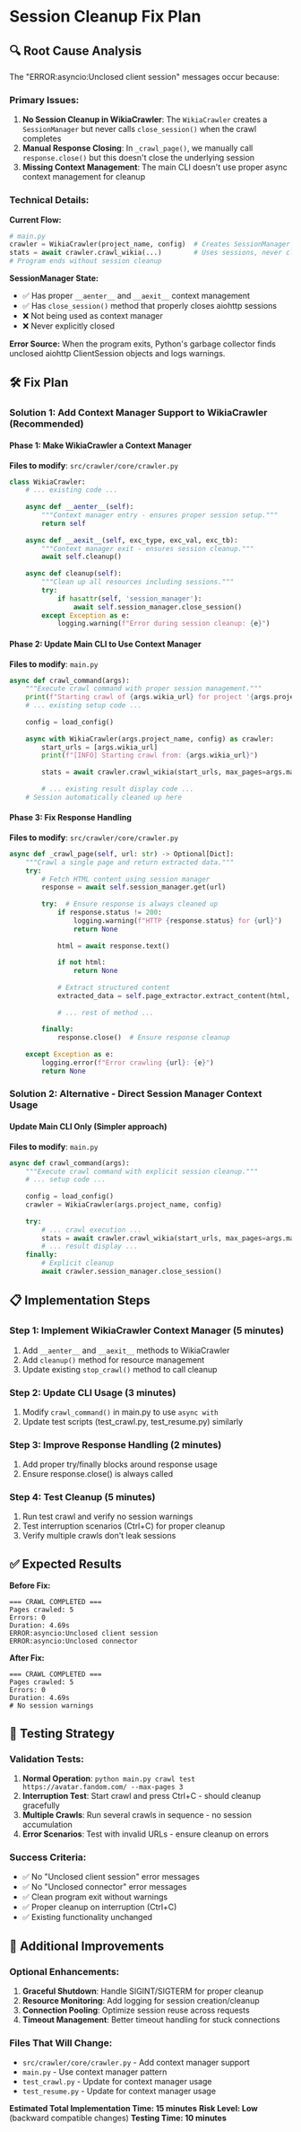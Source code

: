 # Session Cleanup Fix Plan

## 🔍 Root Cause Analysis

The "ERROR:asyncio:Unclosed client session" messages occur because:

### **Primary Issues:**

1. **No Session Cleanup in WikiaCrawler**: The `WikiaCrawler` creates a `SessionManager` but never calls `close_session()` when the crawl completes
2. **Manual Response Closing**: In `_crawl_page()`, we manually call `response.close()` but this doesn't close the underlying session
3. **Missing Context Management**: The main CLI doesn't use proper async context management for cleanup

### **Technical Details:**

**Current Flow:**
```python
# main.py
crawler = WikiaCrawler(project_name, config)  # Creates SessionManager
stats = await crawler.crawl_wikia(...)        # Uses sessions, never closes them
# Program ends without session cleanup
```

**SessionManager State:**
- ✅ Has proper `__aenter__` and `__aexit__` context management
- ✅ Has `close_session()` method that properly closes aiohttp sessions
- ❌ Not being used as context manager
- ❌ Never explicitly closed

**Error Source:**
When the program exits, Python's garbage collector finds unclosed aiohttp ClientSession objects and logs warnings.

## 🛠️ Fix Plan

### **Solution 1: Add Context Manager Support to WikiaCrawler (Recommended)**

#### **Phase 1: Make WikiaCrawler a Context Manager**
**Files to modify**: `src/crawler/core/crawler.py`

```python
class WikiaCrawler:
    # ... existing code ...
    
    async def __aenter__(self):
        """Context manager entry - ensures proper session setup."""
        return self
    
    async def __aexit__(self, exc_type, exc_val, exc_tb):
        """Context manager exit - ensures session cleanup."""
        await self.cleanup()
    
    async def cleanup(self):
        """Clean up all resources including sessions."""
        try:
            if hasattr(self, 'session_manager'):
                await self.session_manager.close_session()
        except Exception as e:
            logging.warning(f"Error during session cleanup: {e}")
```

#### **Phase 2: Update Main CLI to Use Context Manager**
**Files to modify**: `main.py`

```python
async def crawl_command(args):
    """Execute crawl command with proper session management."""
    print(f"Starting crawl of {args.wikia_url} for project '{args.project_name}'")
    # ... existing setup code ...
    
    config = load_config()
    
    async with WikiaCrawler(args.project_name, config) as crawler:
        start_urls = [args.wikia_url]
        print(f"[INFO] Starting crawl from: {args.wikia_url}")
        
        stats = await crawler.crawl_wikia(start_urls, max_pages=args.max_pages)
        
        # ... existing result display code ...
    # Session automatically cleaned up here
```

#### **Phase 3: Fix Response Handling**
**Files to modify**: `src/crawler/core/crawler.py`

```python
async def _crawl_page(self, url: str) -> Optional[Dict]:
    """Crawl a single page and return extracted data."""
    try:
        # Fetch HTML content using session manager
        response = await self.session_manager.get(url)
        
        try:  # Ensure response is always cleaned up
            if response.status != 200:
                logging.warning(f"HTTP {response.status} for {url}")
                return None
            
            html = await response.text()
            
            if not html:
                return None
            
            # Extract structured content
            extracted_data = self.page_extractor.extract_content(html, url)
            
            # ... rest of method ...
            
        finally:
            response.close()  # Ensure response cleanup
            
    except Exception as e:
        logging.error(f"Error crawling {url}: {e}")
        return None
```

### **Solution 2: Alternative - Direct Session Manager Context Usage**

#### **Update Main CLI Only** (Simpler approach)
**Files to modify**: `main.py`

```python
async def crawl_command(args):
    """Execute crawl command with explicit session cleanup."""
    # ... setup code ...
    
    config = load_config()
    crawler = WikiaCrawler(args.project_name, config)
    
    try:
        # ... crawl execution ...
        stats = await crawler.crawl_wikia(start_urls, max_pages=args.max_pages)
        # ... result display ...
    finally:
        # Explicit cleanup
        await crawler.session_manager.close_session()
```

## 📋 Implementation Steps

### **Step 1: Implement WikiaCrawler Context Manager (5 minutes)**
1. Add `__aenter__` and `__aexit__` methods to WikiaCrawler
2. Add `cleanup()` method for resource management
3. Update existing `stop_crawl()` method to call cleanup

### **Step 2: Update CLI Usage (3 minutes)**  
1. Modify `crawl_command()` in main.py to use `async with`
2. Update test scripts (test_crawl.py, test_resume.py) similarly

### **Step 3: Improve Response Handling (2 minutes)**
1. Add proper try/finally blocks around response usage
2. Ensure response.close() is always called

### **Step 4: Test Cleanup (5 minutes)**
1. Run test crawl and verify no session warnings
2. Test interruption scenarios (Ctrl+C) for proper cleanup
3. Verify multiple crawls don't leak sessions

## ✅ Expected Results

**Before Fix:**
```
=== CRAWL COMPLETED ===
Pages crawled: 5
Errors: 0
Duration: 4.69s
ERROR:asyncio:Unclosed client session
ERROR:asyncio:Unclosed connector
```

**After Fix:**
```
=== CRAWL COMPLETED ===
Pages crawled: 5
Errors: 0  
Duration: 4.69s
# No session warnings
```

## 🧪 Testing Strategy

### **Validation Tests:**
1. **Normal Operation**: `python main.py crawl test https://avatar.fandom.com/ --max-pages 3`
2. **Interruption Test**: Start crawl and press Ctrl+C - should cleanup gracefully
3. **Multiple Crawls**: Run several crawls in sequence - no session accumulation
4. **Error Scenarios**: Test with invalid URLs - ensure cleanup on errors

### **Success Criteria:**
- ✅ No "Unclosed client session" error messages
- ✅ No "Unclosed connector" error messages  
- ✅ Clean program exit without warnings
- ✅ Proper cleanup on interruption (Ctrl+C)
- ✅ Existing functionality unchanged

## 📝 Additional Improvements

### **Optional Enhancements:**
1. **Graceful Shutdown**: Handle SIGINT/SIGTERM for proper cleanup
2. **Resource Monitoring**: Add logging for session creation/cleanup
3. **Connection Pooling**: Optimize session reuse across requests
4. **Timeout Management**: Better timeout handling for stuck connections

### **Files That Will Change:**
- `src/crawler/core/crawler.py` - Add context manager support
- `main.py` - Use context manager pattern
- `test_crawl.py` - Update for context manager usage
- `test_resume.py` - Update for context manager usage

**Estimated Total Implementation Time: 15 minutes**
**Risk Level: Low** (backward compatible changes)
**Testing Time: 10 minutes**
